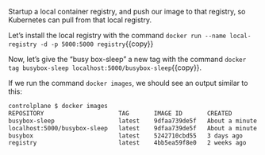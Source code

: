Startup a local container registry, and push our image to that registry, so Kubernetes can pull from that local registry. 

Let’s install the local registry with the command `docker run --name local-registry -d -p 5000:5000 registry`{{copy}} 

Now, let’s give the “busy box-sleep” a new tag with the command `docker tag busybox-sleep localhost:5000/busybox-sleep`{{copy}}. 

If we run the command `docker images`, we should see an output similar to this:

```bash
controlplane $ docker images
REPOSITORY                     TAG       IMAGE ID       CREATED              SIZE
busybox-sleep                  latest    9dfaa739de5f   About a minute ago   4.26MB
localhost:5000/busybox-sleep   latest    9dfaa739de5f   About a minute ago   4.26MB
busybox                        latest    5242710cbd55   3 days ago           4.26MB
registry                       latest    4bb5ea59f8e0   2 weeks ago          24MB

```